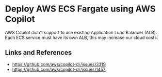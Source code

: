 # Deploy AWS ECS Fargate using AWS Copilot

AWS Copilot didn't support to use existing Application Load Balancer (ALB). Each ECS service must have its own ALB, this may increase our cloud costs.

## Links and References
- https://github.com/aws/copilot-cli/issues/3319
- https://github.com/aws/copilot-cli/issues/1457
